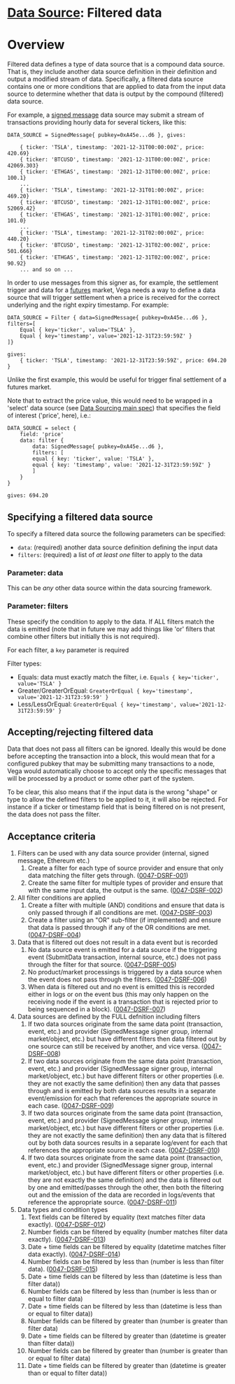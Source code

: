 # [Data Source](./0045-DSRC-data_sourcing.md): Filtered data


# Overview

Filtered data defines a type of data source that is a compound data source. That is, they include another data source definition in their definition and output a modified stream of data. Specifically, a filtered data source contains one or more conditions that are applied to data from the input data source to determine whether that data is output by the compound (filtered) data source.

For example, a [signed message](./0046-DSRM-data_source_signed_message.md) data source may submit a stream of transactions providing hourly data for several tickers, like this:

```
DATA_SOURCE = SignedMessage{ pubkey=0xA45e...d6 }, gives:

	{ ticker: 'TSLA', timestamp: '2021-12-31T00:00:00Z', price: 420.69}
	{ ticker: 'BTCUSD', timestamp: '2021-12-31T00:00:00Z', price: 42069.303}
	{ ticker: 'ETHGAS', timestamp: '2021-12-31T00:00:00Z', price: 100.1}
	...
	{ ticker: 'TSLA', timestamp: '2021-12-31T01:00:00Z', price: 469.20}
	{ ticker: 'BTCUSD', timestamp: '2021-12-31T01:00:00Z', price: 52069.42}
	{ ticker: 'ETHGAS', timestamp: '2021-12-31T01:00:00Z', price: 101.0}
	...
	{ ticker: 'TSLA', timestamp: '2021-12-31T02:00:00Z', price: 440.20}
	{ ticker: 'BTCUSD', timestamp: '2021-12-31T02:00:00Z', price: 501.666}
	{ ticker: 'ETHGAS', timestamp: '2021-12-31T02:00:00Z', price: 90.92}
	... and so on ...
```


In order to use messages from this signer as, for example, the settlement trigger and data for a [futures](./0016-PFUT-product_builtin_future.md) market, Vega needs a way to define a data source that will trigger settlement when a price is received for the correct underlying and the right expiry timestamp. For example:

```
DATA_SOURCE = Filter { data=SignedMessage{ pubkey=0xA45e...d6 }, filters=[
	Equal { key='ticker', value='TSLA' },
	Equal { key='timestamp', value='2021-12-31T23:59:59Z' }
]}

gives:
	{ ticker: 'TSLA', timestamp: '2021-12-31T23:59:59Z', price: 694.20 }
```

Unlike the first example, this would be useful for trigger final settlement of a futures market. 

Note that to extract the price value, this would need to be wrapped in a 'select' data source (see [Data Sourcing main spec](./0045-DSRC-data_sourcing.md)) that specifies the field of interest ('price', here), i.e.:

```
DATA_SOURCE = select {
	field: 'price'
	data: filter { 
		data: SignedMessage{ pubkey=0xA45e...d6 }, 
		filters: [
	    equal { key: 'ticker', value: 'TSLA' },
	    equal { key: 'timestamp', value: '2021-12-31T23:59:59Z' }
		]
	}
}

gives: 694.20
```


## Specifying a filtered data source

To specify a filtered data source the following parameters can be specified:

- `data`: (required) another data source definition defining the input data
- `filters`: (required) a list of _at least one_ filter to apply to the data


### Parameter: data

This can be *any* other data source within the data sourcing framework.


### Parameter: filters

These specify the condition to apply to the data. If ALL filters match the data is emitted (note that in future we may add things like 'or' filters that combine other filters but initially this is not required).

For each filter, a `key` parameter is required 

Filter types:

- Equals: data must exactly match the filter, i.e. `Equals { key='ticker', value='TSLA' }`
- Greater/GreaterOrEqual: `GreaterOrEqual { key='timestamp', value='2021-12-31T23:59:59' }`
- Less/LessOrEqual: `GreaterOrEqual { key='timestamp', value='2021-12-31T23:59:59' }`


## Accepting/rejecting filtered data

Data that does not pass all filters can be ignored. Ideally this would be done before accepting the transaction into a block, this would mean that for a configured pubkey that may be submitting many transactions to a node, Vega would automatically choose to accept only the specific messages that will be processed by a product or some other part of the system.

To be clear, this also means that if the input data is the wrong "shape" or type to allow the defined filters to be applied to it, it will also be rejected. For instance if a ticker or timestamp field that is being filtered on is not present, the data does not pass the filter.


## Acceptance criteria

1. Filters can be used with any data source provider (internal, signed message, Ethereum etc.)
	1. Create a filter for each type of source provider and ensure that only data matching the filter gets through. (<a name="0047-DSRF-001" href="#0047-DSRF-001">0047-DSRF-001</a>)
	1. Create the same filter for multiple types of provider and ensure that with the same input data, the output is the same. (<a name="0047-DSRF-002" href="#0047-DSRF-002">0047-DSRF-002</a>)
1. All filter conditions are applied
	1. Create a filter with multiple (AND) conditions and ensure that data is only passed through if all conditions are met. (<a name="0047-DSRF-003" href="#0047-DSRF-003">0047-DSRF-003</a>)
	1. Create a filter using an "OR" sub-filter (if implemented) and ensure that data is passed through if any of the OR conditions are met. (<a name="0047-DSRF-004" href="#0047-DSRF-004">0047-DSRF-004</a>)
1. Data that is filtered out does not result in a data event but is recorded
	1. No data source event is emitted for a data source if the triggering event (SubmitData transaction, internal source, etc.) does not pass through the filter for that source. (<a name="0047-DSRF-005" href="#0047-DSRF-005">0047-DSRF-005</a>)
	1. No product/market processings is triggered by a data source when the event does not pass through the filters. (<a name="0047-DSRF-006" href="#0047-DSRF-006">0047-DSRF-006</a>)
	1. When data is filtered out and no event is emitted this is recorded either in logs or on the event bus (this may only happen on the receiving node if the event is a transaction that is rejected prior to being sequenced in a block). (<a name="0047-DSRF-007" href="#0047-DSRF-007">0047-DSRF-007</a>)
1. Data sources are defined by the FULL defnition including filters
	1. If two data sources originate from the same data point (transaction, event, etc.) and provider (SignedMessage signer group, internal market/object, etc.) but have different filters then data filtered out by one source can still be received by another, and vice versa. (<a name="0047-DSRF-008" href="#0047-DSRF-008">0047-DSRF-008</a>)
	1. If two data sources originate from the same data point (transaction, event, etc.) and provider (SignedMessage signer group, internal market/object, etc.) but have different filters or other properties (i.e. they are not exactly the same definition) then any data that passes through and is emitted by both data sources results in a separate event/emission for each that references the appropriate source in each case. (<a name="0047-DSRF-009" href="#0047-DSRF-009">0047-DSRF-009</a>)
	1. If two data sources originate from the same data point (transaction, event, etc.) and provider (SignedMessage signer group, internal market/object, etc.) but have different filters or other properties (i.e. they are not exactly the same definition) then any data that is filtered out by both data sources results in a separate log/event for each that references the appropriate source in each case. (<a name="0047-DSRF-010" href="#0047-DSRF-010">0047-DSRF-010</a>)
	1. If two data sources originate from the same data point (transaction, event, etc.) and provider (SignedMessage signer group, internal market/object, etc.) but have different filters or other properties (i.e. they are not exactly the same definition) and the data is filtered out by one and emitted/passes through the other, then both the filtering out and the emission of the data are recorded in logs/events that reference the appropriate source. (<a name="0047-DSRF-011" href="#0047-DSRF-011">0047-DSRF-011</a>)
1. Data types and condition types
	1. Text fields can be filtered by equality (text matches filter data exactly). (<a name="0047-DSRF-012" href="#0047-DSRF-012">0047-DSRF-012</a>)
	1. Number fields can be filtered by equality (number matches filter data exactly). (<a name="0047-DSRF-013" href="#0047-DSRF-013">0047-DSRF-013</a>)
	1. Date + time fields can be filtered by equality (datetime matches filter data exactly). (<a name="0047-DSRF-014" href="#0047-DSRF-014">0047-DSRF-014</a>)
	1. Number fields can be filtered by less than (number is less than filter data). (<a name="0047-DSRF-015" href="#0047-DSRF-015">0047-DSRF-015</a>)
	1. Date + time fields can be filtered by less than (datetime is less than filter data))
	1. Number fields can be filtered by less than (number is less than or equal to filter data)
	1. Date + time fields can be filtered by less than (datetime is less than or equal to filter data))
	1. Number fields can be filtered by greater than (number is greater than filter data)
	1. Date + time fields can be filtered by greater than (datetime is greater than filter data))
	1. Number fields can be filtered by greater than (number is greater than or equal to filter data)
	1. Date + time fields can be filtered by greater than (datetime is greater than or equal to filter data))
